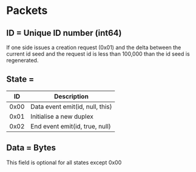 # Packets

## ID = Unique ID number (int64)

If one side issues a creation request (0x01) and the delta between the current id seed and the request id is less than 100,000 than the id seed is regenerated.

## State =
 ID  | Description
 --- | --------------------------------
0x00 | Data event emit(id, null, this)
0x01 | Initialise a new duplex
0x02 | End event emit(id, true, null)

## Data = Bytes

This field is optional for all states except 0x00
